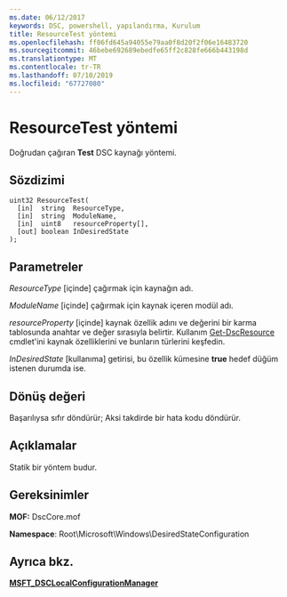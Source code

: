 ```yaml
---
ms.date: 06/12/2017
keywords: DSC, powershell, yapılandırma, Kurulum
title: ResourceTest yöntemi
ms.openlocfilehash: ff06fd645a94055e79aa0f8d20f2f06e16483720
ms.sourcegitcommit: 46bebe692689ebedfe65ff2c828fe666b443198d
ms.translationtype: MT
ms.contentlocale: tr-TR
ms.lasthandoff: 07/10/2019
ms.locfileid: "67727080"
---
```

# <a name="resourcetest-method"></a>ResourceTest yöntemi

Doğrudan çağıran **Test** DSC kaynağı yöntemi.

## <a name="syntax"></a>Sözdizimi

```mof
uint32 ResourceTest(
  [in]  string  ResourceType,
  [in]  string  ModuleName,
  [in]  uint8   resourceProperty[],
  [out] boolean InDesiredState
);
```

## <a name="parameters"></a>Parametreler

*ResourceType* \[içinde\] çağırmak için kaynağın adı.

*ModuleName* \[içinde\] çağırmak için kaynak içeren modül adı.

*resourceProperty* \[içinde\] kaynak özellik adını ve değerini bir karma tablosunda anahtar ve değer sırasıyla belirtir. Kullanım [Get-DscResource](/powershell/module/PSDesiredStateConfiguration/Get-DscResource) cmdlet'ini kaynak özelliklerini ve bunların türlerini keşfedin.

*InDesiredState* \[kullanıma\] getirisi, bu özellik kümesine **true** hedef düğüm istenen durumda ise.

## <a name="return-value"></a>Dönüş değeri

Başarılıysa sıfır döndürür; Aksi takdirde bir hata kodu döndürür.

## <a name="remarks"></a>Açıklamalar

Statik bir yöntem budur.

## <a name="requirements"></a>Gereksinimler

**MOF:** DscCore.mof

**Namespace**: Root\Microsoft\Windows\DesiredStateConfiguration

## <a name="see-also"></a>Ayrıca bkz.

[**MSFT_DSCLocalConfigurationManager**](msft-dsclocalconfigurationmanager.md)
